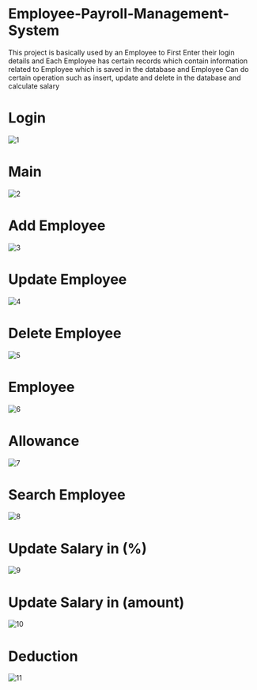 # Employee-Payroll-Management-System
This project is basically used by an Employee to First Enter their login details and Each Employee has certain records 
which contain information related to Employee which is saved in the database and Employee Can do certain operation 
such as insert, update and delete in the database and calculate salary
# Login
![1](https://user-images.githubusercontent.com/33680160/49326900-44e24300-f583-11e8-9431-4275c823d46b.png)
# Main
![2](https://user-images.githubusercontent.com/33680160/49326901-44e24300-f583-11e8-940f-a5f0b3187f90.png)
# Add Employee
![3](https://user-images.githubusercontent.com/33680160/49326902-44e24300-f583-11e8-9481-f9f47a260a21.png)
# Update Employee
![4](https://user-images.githubusercontent.com/33680160/49326903-457ad980-f583-11e8-8c3a-70371dc2f7a4.png)
# Delete Employee
![5](https://user-images.githubusercontent.com/33680160/49326904-457ad980-f583-11e8-81f7-5f4065118086.png)
# Employee
![6](https://user-images.githubusercontent.com/33680160/49326905-46137000-f583-11e8-9e32-f69853329931.png)
# Allowance 
![7](https://user-images.githubusercontent.com/33680160/49326906-46137000-f583-11e8-8c7e-13ea75bd4a8f.png)
# Search Employee
![8](https://user-images.githubusercontent.com/33680160/49326907-46ac0680-f583-11e8-9e23-283348195d73.png)
# Update Salary in (%)
![9](https://user-images.githubusercontent.com/33680160/49326908-46ac0680-f583-11e8-9eb7-1b1389fc4de6.png)
# Update Salary in (amount)
![10](https://user-images.githubusercontent.com/33680160/49326909-46ac0680-f583-11e8-92a8-2e52f0bfe5b6.png)
# Deduction
![11](https://user-images.githubusercontent.com/33680160/49326910-47449d00-f583-11e8-959e-d9a2e481d860.png)

